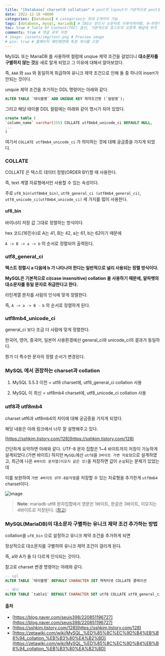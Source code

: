 ```yaml
---
title: "[Database] charset과 collation" # post의 layout이 기본적으로 post로 설정되어있어서 Front Matter에 따로 layout변수를 만들어 주지 않아도 됨
date: 2022-12-16 +0800
categories: [Database] # categories는 최대 2개까지 가능
tags: [database, mysql, mariadb] # TAG는 반드시 소문자로 이루어져야함, 0~무한개까지 지정 가능
toc: true # Table Of Content(TOC) 옵션, 기본적으로 포스트의 오른쪽 패널에 위치
comments: true # 댓글 유무 지정
# image: /assets/img/test.png # Preview image
# pin: true # 홈페이지 메인화면에 특정 게시물 고정
---
```


MySQL 또는 MariaDB 를 사용하여 컬럼에 unqiue 제약 조건을 걸었더니 <b>대소문자를 구별하지 않는 것</b>을 새로 알게 되었고 그 이유에 대해서 알아보았다.

즉, `AAA` 와 `aaa` 와 동일하게 취급하여 유니크 제약 조건으로 인해 둘 중 하나의 insert가 안되는 것이다.

unquie 제약 조건을 추가하는 DDL 명령어는 아래와 같다.

```sql
ALTER TABLE `테이블명` ADD UNIQUE KEY 제약조건명 (`컬럼명`);
```

그리고 해당 테이블 DDL 컬럼에는 아래와 같이 명시가 되어 있었다.

```sql
create table (
`column_name` varchar(255) COLLATE utf8mb4_unicode_ci DEFAULT NULL,
...
)
```

여기서 `COLLATE utf8mb4_unicode_ci` 가 의미하는 것에 대해 궁금증을 가지게 되었다.

### COLLATE
COLLATE 은 텍스트 데이터 정렬(ORDER BY)할 때 사용한다. 

즉, text 계열 자료형에서만 사용할 수 있는 속성이다.

주로 `uf8_bin(utf8mb4_bin)`, `utf8_general_ci (utf8mb4_general_ci)`, `utf8_unicode_ci(utf8mb4_unicode_ci)` 세 가지를 많이 사용한다.

#### uf8_bin
바이너리 저장 값 그대로 정렬하는 방식이다.

hex 코드(16진수)로 A는 41, B는 42, a는 61, b는 62이기 때문에

`A -> B -> a -> b` 의 순서로 정렬되어 출력된다.

### utf8_general_ci
<b>텍스트 정렬시 a 다음에 b 가 나타나야 한다는 일반적으로 널리 사용되는 정렬 방식이다.</b>

<b>MySQL은 기본적으로 ci(case insensitive) collation 을 사용하기 때문에, 알파벳의 대소문자를 동일 문자로 취급한다고 한다.</b>

라틴계열 문자를 사람의 인식에 맞게 정렬한다.

즉, `A -> a -> B - b` 의 순서로 정렬하게 된다.

### utf8mb4_unicode_ci
general_ci 보다 조금 더 사람에 맞게 정렬한다.

한국어, 영어, 중국어, 일본어 사용환경에선 general_ci와 unicode_ci의 결과가 동일하다.

뭔가 더 특수한 문자의 정렬 순서가 변경된다.

### MySQL 에서 권장하는 charset과 collation
1) MySQL 5.5.3 이전 = utf8 charset에, utf8_general_ci collation 사용

2) MySQL 이 최신 = utf8mb4 charset에, utf8_unicode_ci collation 사용

### utf8과 utf8mb4
charset utf6과 utf8mb4의 차이에 대해 궁금증을 가지게 되었다.

해당 내용은 아래 링크에서 너무 잘 설명해주고 있다.

[https://sshkim.tistory.com/128](https://sshkim.tistory.com/128)

간단하게 요약하면 아래와 같다.
UTF-8 문자 집합은 1~4 바이트까지 저장이 가능하게 설계되었다.(가변 바이트)
하지만 `MySQL`에선 `utf8`을 `3바이트 가변 자료형`으로 설계하였고, 최근에 나온 `4바이트 문자열(이모지 같은 것)`을 저장하면 값이 `손실`되는 문제가 있었는데

이를 보완하여 `가변 4바이트 UTF-8문자열`을 저장할 수 있는 자료형을 추가한게 `utf8mb4` charset이다.

![image](https://user-images.githubusercontent.com/44339530/208071758-037542b9-0d41-418b-89e4-bc44969fde94.png)

> **Note**: mariadb utf8 문자집합에서 영문은 1바이트, 한글은 3바이트, 이모지는 4바이트로 저장된다. ([참고](https://sleepyeyes.tistory.com/94))


### MySQL(MariaDB)의 대소문자 구별하는 유니크 제약 조건 추가하는 방법

collation을 `uf8_bin` 으로 설정하고 유니크 제약 조건을 추가하게 되면

정상적으로 대소문자를 구별하여 유니크 제약 조건이 걸리게 된다.

즉, a와 A가 둘 다 다르게 인식되는 것이다.

참고로 charset 변경 명령어는 아래와 같다.

```sql
-- sql
ALTER TABLE `테이블명` DEFAULT CHARACTER SET 캐릭터셋 COLLATE 콜레이션

-- 예시
ALTER TABLE `table1` DEFAULT CHARACTER SET utf8 COLLATE utf8_general_ci
```

#### 출처
- [https://blog.naver.com/seuis398/220851196727](https://blog.naver.com/seuis398/220851196727)
- [https://sshkim.tistory.com/128](https://sshkim.tistory.com/128)
- [https://zetawiki.com/wiki/MySQL_%ED%85%8C%EC%9D%B4%EB%B8%94_collation_%EB%B3%80%EA%B2%BD](https://zetawiki.com/wiki/MySQL_%ED%85%8C%EC%9D%B4%EB%B8%94_collation_%EB%B3%80%EA%B2%BD)